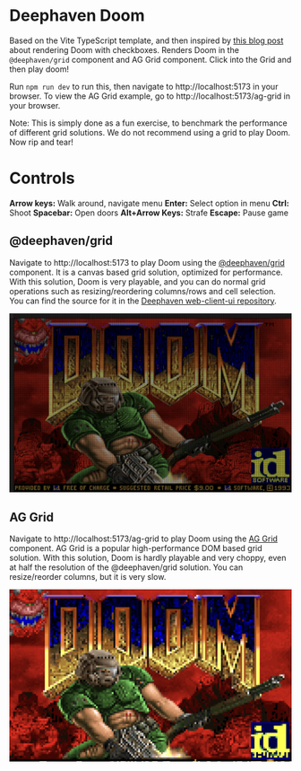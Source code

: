 # Deephaven Doom

Based on the Vite TypeScript template, and then inspired by [this blog post](https://healeycodes.com/doom-rendered-via-checkboxes) about rendering Doom with checkboxes. Renders Doom in the `@deephaven/grid` component and AG Grid component. Click into the Grid and then play doom!

Run `npm run dev` to run this, then navigate to http://localhost:5173 in your browser. To view the AG Grid example, go to http://localhost:5173/ag-grid in your browser.

Note: This is simply done as a fun exercise, to benchmark the performance of different grid solutions. We do not recommend using a grid to play Doom. Now rip and tear!

# Controls

**Arrow keys:** Walk around, navigate menu
**Enter:** Select option in menu
**Ctrl:** Shoot
**Spacebar:** Open doors
**Alt+Arrow Keys:** Strafe
**Escape:** Pause game

## @deephaven/grid

Navigate to http://localhost:5173 to play Doom using the [@deephaven/grid](https://deephaven.io/grid/docs/) component. It is a canvas based grid solution, optimized for performance. With this solution, Doom is very playable, and you can do normal grid operations such as resizing/reordering columns/rows and cell selection. You can find the source for it in the [Deephaven web-client-ui repository](https://github.com/deephaven/web-client-ui/blob/main/packages/grid/README.md).

![Running Doom in @deephaven/grid](doom-deephaven.png)

## AG Grid

Navigate to http://localhost:5173/ag-grid to play Doom using the [AG Grid](https://www.ag-grid.com/) component. AG Grid is a popular high-performance DOM based grid solution. With this solution, Doom is hardly playable and very choppy, even at half the resolution of the @deephaven/grid solution. You can resize/reorder columns, but it is very slow.

![Running Doom in AG Grid](doom-ag-grid.png)
